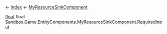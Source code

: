 ← [Index](Api-Index) ← [MyResourceSinkComponent](Sandbox.Game.EntityComponents.MyResourceSinkComponent)

[float](System.Single) float Sandbox.Game.EntityComponents.MyResourceSinkComponent.RequiredInput